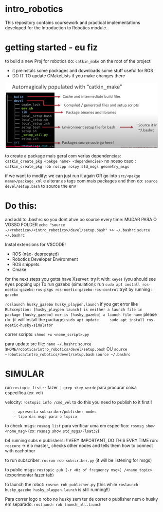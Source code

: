 # intro_robotics
This repository contains coursework and practical implementations developed for the Introduction to Robotics module.

# getting started - eu fiz
to build a new Proj for robotics do:
`catkin_make` on the root of the project
- it preinstals some packages and downloads some stuff useful for ROS
- DO IT TO update CMakeLists if you make changes there

<p align="center">
  <img src="images/fileInfos.png" width="500"/>
</p>

to create a package mais geral com verias dependencias:
`catkin_create_pkg <pakge name> <dependencies>`
no nosso caso : `catkin_create_pkg rob roscpp rospy std_msgs geometry_msgs`

if we want to modify: we can just run it again OR go into `src/<pakge name>/package_xml` e alterar as tags com mais packages
and then do: `source devel/setup.bash` to source the env

# Do this:
and add to .bashrc so you dont ahve oo source every time: MUDAR PARA O VOSSO FOLDER
`echo "source ~/<robotica>/<intro_robotics>/devel/setup.bash" >> ~/.bashrc`
`source ~/.bashrc`


Instal extensions for VSCODE! 
- ROS (não- deprecated)
- Robotics Developer Environment
- ROS snippets
- Cmake

for the next steps you gotta have Xserver:
try it with: `xeyes` (you should see eyes popping up)
To run gazebo (simulation):
run `sudo apt install ros-noetic-gazebo-ros-pkgs ros-noetic-gazebo-ros-control`
tryit by running : `gazebo`

`roslaunch husky_gazebo husky_playpen.launch` 
if you get error like `RLException: [husky_playpen.launch] is neither a launch file in package [husky_gazebo] nor is [husky_gazebo] a launch file name`
please do: (it will install the package)
`sudo apt update    
sudo apt install ros-noetic-husky-simulator`

correr scripts:
`chmod +x <nome_script>.py`

para update src file:
`nano ~/.bashrc`
`source $HOME/robotica/intro_robotics/devel/setup.bash` OU `source ~robotica/intro_robotics/devel/setup.bash`
`source ~/.bashrc`

# SIMULAR
run `rostopic list` -- fazer `| grep <key_word>` para procurar coisa específica (ex: vel)

velocity: `rostopic info /cmd_vel` to do this you need to publish to it first!!

        - apresenta subscriber/publisher nodes
        - tipo das msgs para o topico

to check msgs: `rosmsg list`
para verificar uma em especifico: `rosmsg show <nome_msg>` (ex: `rosmsg show std_msgs/Float32`)

b4 running subs e publishers: !!VERY IMPORTANT, DO THIS EVRY TIME
run: `roscore` -> é o master,, checks other nodes and tells them how to connect with eachother

to run subscriber:
`rosrun rob subscriber.py` (it will be listening for msgs)

to public msgs:
`rostopic pub [-r <Hz of frequency msg>] /<name_topic>` (experimentar fazer tab)

to launch the robot:
` rosrun rob publisher.py ` (this while `roslaunch husky_gazebo husky_playpen.launch` is still running!!)

Para correr logo o robo no husky sem ter de correr o publisher nem o husky em separado:
`roslaunch rob launch_all.launch`